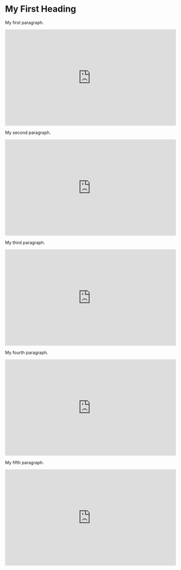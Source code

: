 <html>
<body>

<h1>My First Heading</h1>

<p>My first paragraph.</p>

<iframe width="560" height="315" src="https://www.youtube.com/embed/sT0hVLEe5mU" frameborder="0" allowfullscreen></iframe>

<p>My second paragraph.</p>

<iframe width="560" height="315" src="https://www.youtube.com/embed/sT0hVLEe5mU" frameborder="0" allowfullscreen></iframe>

<p>My third paragraph.</p>

<iframe width="560" height="315" src="https://www.youtube.com/embed/sT0hVLEe5mU" frameborder="0" allowfullscreen></iframe>

<p>My fourth paragraph.</p>

<iframe width="560" height="315" src="https://www.youtube.com/embed/sT0hVLEe5mU" frameborder="0" allowfullscreen></iframe>

<p>My fifth paragraph.</p>

<iframe width="560" height="315" src="https://www.youtube.com/embed/sT0hVLEe5mU" frameborder="0" allowfullscreen></iframe>

</body>
</html>
